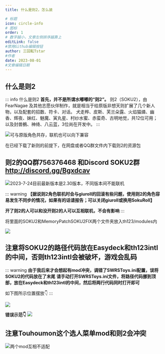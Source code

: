 ```yaml
---
title: 什么是则2，怎么装

# 标题
icon: circle-info
# 图标
order: 1
# 数字越小，文章左侧排序越靠上
editLink: false
#禁用Github编辑按钮
author: 三回転Tstar
#作者
date: 2023-08-01
#文章编辑日期
---
```


## **什么是则2**
::: info 什么是则2
**首先，并不是所谓水嘟嘟的“则2”。**
则2（SOKU2），由 FearNagae 及其他志愿伙伴制作，就是相当于给原版非想天则扩展了几个新人物，以及配套的招数、符卡、对话。
犬走桦、皮斯、芙兰朵露、火焰猫燐、幽香、辉夜、妹红、魅魔、寅丸星、村纱水蜜、赤蛮奇、古明地觉，共12位可用；
以及封兽鵺、神绮、八云蓝，3位尚在开发中。
:::

![可与原版角色共存，联机也可以向下兼容](https://img.514.live/img/202308021427870.png)

在已经下载了新则的前提下，在网盘或者QQ群文件内下载则2的资源包
## **则2的QQ群756376468 和Discord SOKU2群   http://discord.gg/Bgxdcav**

![2023-7-24目前最新版本是2.30版本，不同版本间不能联机](https://img.514.live/img/202308010928710.png)


::: warning
**【据说则2角色联机时会与giuroll的回滚有些问题，使用则2的角色容易发生不同步的情况，如果有的话请报告；可以关闭giuroll或换用SokuRoll】**

**开了则2的人可以和没开则2的人可以互相联机，不会有影响**
:::



将里面的SOKU2和MemoryPatchSOKU2FIX两个文件夹放入th123/modules内

![](https://img.514.live/img/202308010928741.png)


## **注意将SOKU2的路径代码放在Easydeck和th123intl的中间，否则th123intl会被破坏，游戏会乱码**

::: warning
**由于我后来才会想起有mod冲突，调错了SWRSToys.ini配置，误将SOKU2的代码放在了末尾**
**请手动打开SWRSToys.ini文件，将路径代码挪到顶部，放在Easydeck和th123intl的中间，然后将两行代码同时打开即可**

如下图所示位置摆放👇
:::

![](https://img.514.live/img/202308010930093.png)


**错误示范👇**
![](https://img.514.live/img/202308010931570.png)

## **注意Touhoumon这个选人菜单mod和则2会冲突**

![两个mod互相不适配](https://img.514.live/img/202308021429172.png)


